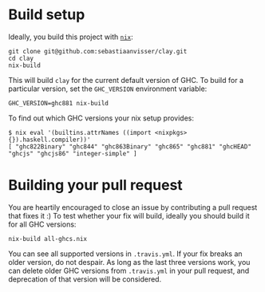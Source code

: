 # Build setup

Ideally, you build this project with [`nix`](https://nixos.org/nix/):

```
git clone git@github.com:sebastiaanvisser/clay.git
cd clay
nix-build
```

This will build `clay` for the current default version of GHC.
To build for a particular version,
set the `GHC_VERSION` environment variable:

```
GHC_VERSION=ghc881 nix-build
```

To find out which GHC versions your nix setup provides:

```
$ nix eval '(builtins.attrNames ((import <nixpkgs> {}).haskell.compiler))'
[ "ghc822Binary" "ghc844" "ghc863Binary" "ghc865" "ghc881" "ghcHEAD" "ghcjs" "ghcjs86" "integer-simple" ]
```

# Building your pull request

You are heartily encouraged to close an issue by contributing a pull request that fixes it :)
To test whether your fix will build,
ideally you should build it for all GHC versions:

```
nix-build all-ghcs.nix
```

You can see all supported versions in `.travis.yml`.
If your fix breaks an older version, do not despair.
As long as the last three versions work,
you can delete older GHC versions from `.travis.yml` in your pull request,
and deprecation of that version will be considered.
